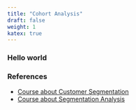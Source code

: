 ```yaml
---
title: "Cohort Analysis"
draft: false
weight: 1
katex: true
---
```


### Hello world

### References
- [Course about Customer Segmentation](https://www.datacamp.com/courses/customer-segmentation-in-python)
- [Course about Segmentation Analysis](https://www.datacamp.com/courses/machine-learning-for-marketing-in-python)